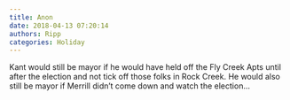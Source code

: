 ```yaml
---
title: Anon
date: 2018-04-13 07:20:14
authors: Ripp
categories: Holiday
---
```


 Kant would still be mayor if  he would have held off the Fly Creek Apts until after the election and not tick off those folks in Rock Creek.  He would also still be mayor if Merrill didn’t come down and watch the election...